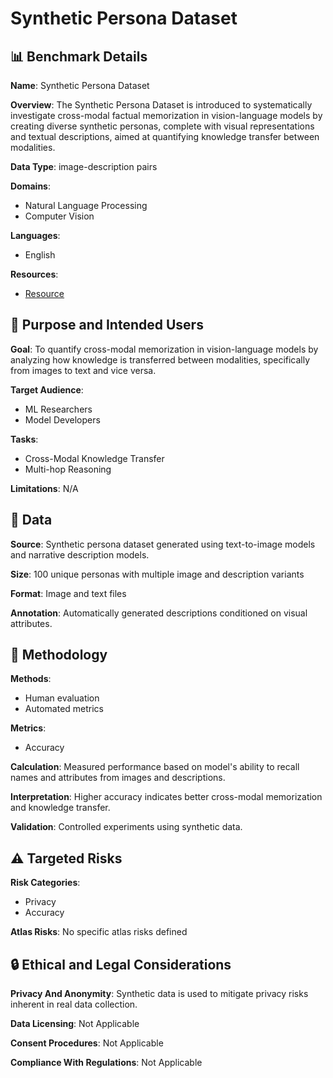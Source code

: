# Synthetic Persona Dataset

## 📊 Benchmark Details

**Name**: Synthetic Persona Dataset

**Overview**: The Synthetic Persona Dataset is introduced to systematically investigate cross-modal factual memorization in vision-language models by creating diverse synthetic personas, complete with visual representations and textual descriptions, aimed at quantifying knowledge transfer between modalities.

**Data Type**: image-description pairs

**Domains**:
- Natural Language Processing
- Computer Vision

**Languages**:
- English

**Resources**:
- [Resource](https://arxiv.org/abs/2506.05198)

## 🎯 Purpose and Intended Users

**Goal**: To quantify cross-modal memorization in vision-language models by analyzing how knowledge is transferred between modalities, specifically from images to text and vice versa.

**Target Audience**:
- ML Researchers
- Model Developers

**Tasks**:
- Cross-Modal Knowledge Transfer
- Multi-hop Reasoning

**Limitations**: N/A

## 💾 Data

**Source**: Synthetic persona dataset generated using text-to-image models and narrative description models.

**Size**: 100 unique personas with multiple image and description variants

**Format**: Image and text files

**Annotation**: Automatically generated descriptions conditioned on visual attributes.

## 🔬 Methodology

**Methods**:
- Human evaluation
- Automated metrics

**Metrics**:
- Accuracy

**Calculation**: Measured performance based on model's ability to recall names and attributes from images and descriptions.

**Interpretation**: Higher accuracy indicates better cross-modal memorization and knowledge transfer.

**Validation**: Controlled experiments using synthetic data.

## ⚠️ Targeted Risks

**Risk Categories**:
- Privacy
- Accuracy

**Atlas Risks**:
No specific atlas risks defined

## 🔒 Ethical and Legal Considerations

**Privacy And Anonymity**: Synthetic data is used to mitigate privacy risks inherent in real data collection.

**Data Licensing**: Not Applicable

**Consent Procedures**: Not Applicable

**Compliance With Regulations**: Not Applicable
